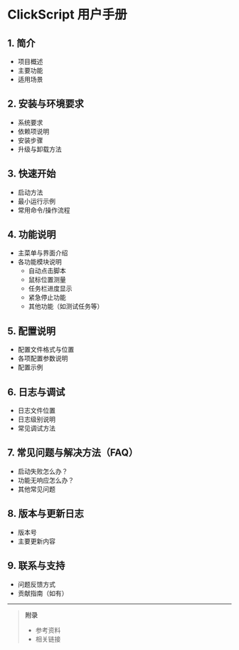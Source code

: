 # ClickScript 用户手册

## 1. 简介
- 项目概述
- 主要功能
- 适用场景

## 2. 安装与环境要求
- 系统要求
- 依赖项说明
- 安装步骤
- 升级与卸载方法

## 3. 快速开始
- 启动方法
- 最小运行示例
- 常用命令/操作流程

## 4. 功能说明
- 主菜单与界面介绍
- 各功能模块说明
    - 自动点击脚本
    - 鼠标位置测量
    - 任务栏进度显示
    - 紧急停止功能
    - 其他功能（如测试任务等）

## 5. 配置说明
- 配置文件格式与位置
- 各项配置参数说明
- 配置示例

## 6. 日志与调试
- 日志文件位置
- 日志级别说明
- 常见调试方法

## 7. 常见问题与解决方法（FAQ）
- 启动失败怎么办？
- 功能无响应怎么办？
- 其他常见问题

## 8. 版本与更新日志
- 版本号
- 主要更新内容

## 9. 联系与支持
- 问题反馈方式
- 贡献指南（如有）

---

> **附录**
> - 参考资料
> - 相关链接
